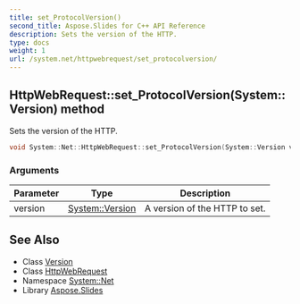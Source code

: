 ```yaml
---
title: set_ProtocolVersion()
second_title: Aspose.Slides for C++ API Reference
description: Sets the version of the HTTP.
type: docs
weight: 1
url: /system.net/httpwebrequest/set_protocolversion/
---
```

## HttpWebRequest::set_ProtocolVersion(System::Version) method


Sets the version of the HTTP.

```cpp
void System::Net::HttpWebRequest::set_ProtocolVersion(System::Version version)
```


### Arguments

| Parameter | Type | Description |
| --- | --- | --- |
| version | [System::Version](../../../system/version/) | A version of the HTTP to set. |

## See Also

* Class [Version](../../../system/version/)
* Class [HttpWebRequest](../)
* Namespace [System::Net](../../)
* Library [Aspose.Slides](../../../)